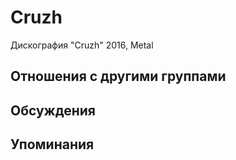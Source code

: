 # Cruzh

Дискография
"Cruzh" 2016, Metal

## Отношения с другими группами


## Обсуждения


## Упоминания

